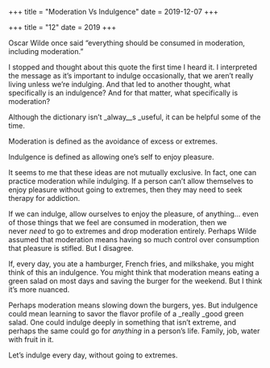 +++
title = "Moderation Vs Indulgence"
date = 2019-12-07
+++

+++
title = "12"
date = 2019
+++

Oscar Wilde once said “everything should be consumed in moderation, including moderation.&#8221;

I stopped and thought about this quote the first time I heard it. I interpreted the message as it’s important to indulge occasionally, that we aren’t really living unless we’re indulging. And that led to another thought, what specifically is an indulgence? And for that matter, what specifically is moderation?

Although the dictionary isn’t _alway__s _useful, it can be helpful some of the time.

Moderation is defined as the avoidance of excess or extremes. 

Indulgence is defined as allowing one’s self to enjoy pleasure.

It seems to me that these ideas are not mutually exclusive. In fact, one can practice moderation while indulging. If a person can’t allow themselves to enjoy pleasure without going to extremes, then they may need to seek therapy for addiction.

If we can indulge, allow ourselves to enjoy the pleasure, of anything… even of those things that we feel are consumed in moderation, then we never _need_ to go to extremes and drop moderation entirely. Perhaps Wilde assumed that moderation means having so much control over consumption that pleasure is stifled. But I disagree.

If, every day, you ate a hamburger, French fries, and milkshake, you might think of this an indulgence. You might think that moderation means eating a green salad on most days and saving the burger for the weekend. But I think it’s more nuanced.

Perhaps moderation means slowing down the burgers, yes. But indulgence could mean learning to savor the flavor profile of a _really _good green salad. One could indulge deeply in something that isn’t extreme, and perhaps the same could go for _anything_ in a person’s life. Family, job, water with fruit in it.

Let’s indulge every day, without going to extremes.